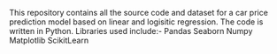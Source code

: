This repository contains all the source code and dataset for a car price prediction model based on linear and logisitic regression. 
The code is written in Python.
Libraries used include:-
Pandas
Seaborn
Numpy
Matplotlib
ScikitLearn

   
